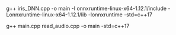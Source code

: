 


g++ iris_DNN.cpp -o main -I onnxruntime-linux-x64-1.12.1/include -Lonnxruntime-linux-x64-1.12.1/lib -lonnxruntime -std=c++17

g++ main.cpp read_audio.cpp -o main -std=c++17